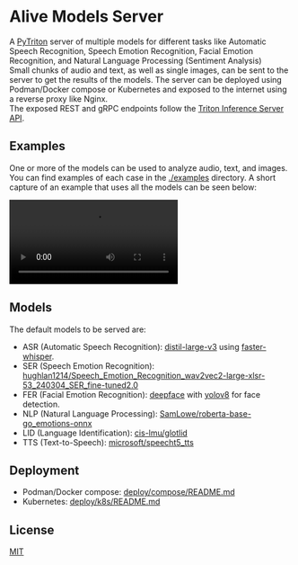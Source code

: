 # Alive Models Server

A [PyTriton](https://triton-inference-server.github.io/pytriton) server of multiple models for different tasks like Automatic Speech Recognition, Speech Emotion Recognition, Facial Emotion Recognition, and Natural Language Processing (Sentiment Analysis)  
Small chunks of audio and text, as well as single images, can be sent to the server to get the results of the models.
The server can be deployed using Podman/Docker compose or Kubernetes and exposed to the internet using a reverse proxy like Nginx.  
The exposed REST and gRPC endpoints follow the [Triton Inference Server API](https://docs.nvidia.com/deeplearning/triton-inference-server/user-guide/docs/customization_guide/inference_protocols.html).

## Examples

One or more of the models can be used to analyze audio, text, and images.  
You can find examples of each case in the [./examples](examples) directory.
A short capture of an example that uses all the models can be seen below:

<video src="https://github.com/thingenious/alive_models/assets/4764837/d20516d5-6afe-415b-93f5-b4e264d5f0e8" type="video/mp4"></video>

## Models

The default models to be served are:

- ASR (Automatic Speech Recognition): [distil-large-v3](https://huggingface.co/distil-whisper/distil-large-v3) using [faster-whisper](https://github.com/SYSTRAN/faster-whisper).
- SER (Speech Emotion Recognition): [hughlan1214/Speech_Emotion_Recognition_wav2vec2-large-xlsr-53_240304_SER_fine-tuned2.0](https://huggingface.co/hughlan1214/Speech_Emotion_Recognition_wav2vec2-large-xlsr-53_240304_SER_fine-tuned2.0)
- FER (Facial Emotion Recognition): [deepface](https://github.com/serengil/deepface) with [yolov8](https://github.com/ultralytics/ultralytics) for face detection.
- NLP (Natural Language Processing): [SamLowe/roberta-base-go_emotions-onnx](https://huggingface.co/SamLowe/roberta-base-go_emotions-onnx)
- LID (Language Identification): [cis-lmu/glotlid](https://huggingface.co/cis-lmu/glotlid)
- TTS (Text-to-Speech): [microsoft/speecht5_tts](https://huggingface.co/microsoft/speecht5_tts)

## Deployment

- Podman/Docker compose: [deploy/compose/README.md](deploy/compose/README.md)
- Kubernetes: [deploy/k8s/README.md](deploy/k8s/README.md)

## License

[MIT](LICENSE)
